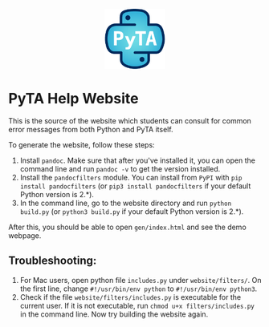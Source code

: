 <p align="center">
    <img src="./images/pyta_logo_markdown.png?raw=true" alt="pyta logo" width="120">
</p>

# PyTA Help Website

This is the source of the website which students can consult for common error
messages from both Python and PyTA itself.

To generate the website, follow these steps:

1. Install `pandoc`. Make sure that after you've installed it, you can open the
   command line and run `pandoc -v` to get the version installed.
2. Install the `pandocfilters` module. You can install from `PyPI` with 
   `pip install pandocfilters` (or `pip3 install pandocfilters` if your default
   Python version is 2.*).
3. In the command line, go to the website directory and run
   `python build.py` (or `python3 build.py` if your default Python version is 
   2.*).

After this, you should be able to open `gen/index.html` and see the demo webpage.

## Troubleshooting:

1. For Mac users, open python file `includes.py` under `website/filters/`. On the
   first line, change `#!/usr/bin/env python` to `#!/usr/bin/env python3`.
2. Check if the file `website/filters/includes.py` is executable for the current 
   user. If it is not executable, run `chmod u+x filters/includes.py` in the 
   command line. Now try building the website again.
   

